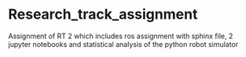 # Research_track_assignment
Assignment of RT 2 which includes ros assignment with sphinx file, 2 jupyter notebooks and statistical analysis of the python robot simulator
